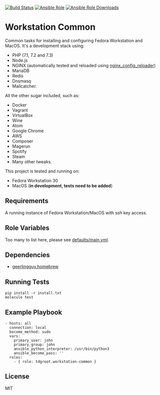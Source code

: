 [![Build Status](https://travis-ci.org/tdgroot/ansible-workstation-common.svg?branch=master)](https://travis-ci.org/tdgroot/ansible-workstation-common)
[![Ansible Role](https://img.shields.io/ansible/role/23891.svg)](https://galaxy.ansible.com/tdgroot/workstation-common/)
[![Ansible Role Downloads](https://img.shields.io/ansible/role/d/23891.svg)](https://galaxy.ansible.com/tdgroot/workstation-common/)


Workstation Common
=================================

Common tasks for installing and configuring Fedora Workstation and MacOS. It's a development stack using:
- PHP (7.1, 7.2 and 7.3)
- Node.js
- NGINX (automatically tested and reloaded using [nginx_config_reloader](https://github.com/ByteInternet/nginx_config_reloader))
- MariaDB
- Redis
- Dnsmasq
- Mailcatcher. 

All the other sugar included, such as:
- Docker
- Vagrant
- VirtualBox
- Wine
- Atom
- Google Chrome
- AWS
- Composer
- Magerun
- Spotify
- Steam
- Many other tweaks.

This project is tested and running on:
- Fedora Workstation 30
- MacOS (**in development, tests need to be added**)

Requirements
------------

A running instance of Fedora Workstation/MacOS with ssh key access.

Role Variables
--------------

Too many to list here, please see [defaults/main.yml](https://github.com/tdgroot/ansible-workstation-common/blob/master/defaults/main.yml).

Dependencies
------------

- [geerlingguy.homebrew](https://galaxy.ansible.com/geerlingguy/homebrew/)

Running Tests
-------------

``` shell
pip install -r install.txt
molecule test
```

Example Playbook
----------------

    - hosts: all
      connection: local
      become_method: sudo
      vars:
        primary_user: john
        primary_group: john
        ansible_python_interpreter: /usr/bin/python3
        ansible_become_pass: ''
      roles:
        - { role: tdgroot.workstation-common }

License
-------

MIT
